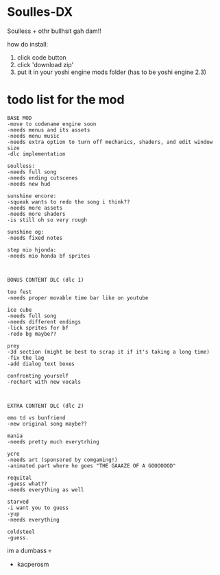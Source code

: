 # Soulles-DX
 Soulless + othr bullhsit gah dam!!

 how do install:

 1. click code button
 2. click 'download zip'
 3. put it in your yoshi engine mods folder (has to be yoshi engine 2.3)


# todo list for the mod

    BASE MOD
    -move to codename engine soon
    -needs menus and its assets
    -needs menu music
    -needs extra option to turn off mechanics, shaders, and edit window size
    -dlc implementation

    soulless:
    -needs full song
    -needs ending cutscenes
    -needs new hud

    sunshine encore:
    -squeak wants to redo the song i think??
    -needs more assets 
    -needs more shaders
    -is still oh so very rough

    sunshine og:
    -needs fixed notes

    step mio hjonda:
    -needs mio honda bf sprites



    BONUS CONTENT DLC (dlc 1)

    too fest
    -needs proper movable time bar like on youtube

    ice cube
    -needs full song
    -needs different endings
    -lick sprites for bf
    -redo bg maybe??

    prey
    -3d section (might be best to scrap it if it's taking a long time)
    -fix the lag
    -add dialog text boxes

    confronting yourself
    -rechart with new vocals



    EXTRA CONTENT DLC (dlc 2)

    emo td vs bunfriend
    -new original song maybe??

    mania
    -needs pretty much everytrhing

    ycre
    -needs art (sponsored by comgaming!)
    -animated part where he goes "THE GAAAZE OF A GOOOOOOD"

    requital
    -guess what??
    -needs everything as well

    starved
    -i want you to guess
    -yup
    -needs everything

    coldsteel
    -guess.








im a dumbass 💀
- kacperosm